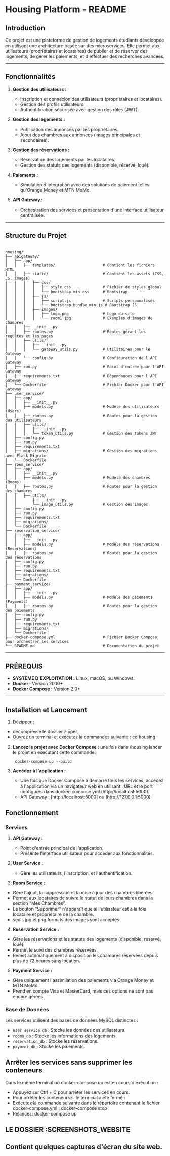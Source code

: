 #  Housing Platform - README

## **Introduction**
Ce projet est une plateforme de gestion de logements étudiants développée en utilisant 
une architecture basée sur des microservices. Elle permet aux utilisateurs (propriétaires
et locataires) de publier et de réserver des logements, de gérer les paiements, et d'effectuer
des recherches avancées.

---

## **Fonctionnalités**
1. **Gestion des utilisateurs :**
   - Inscription et connexion des utilisateurs (propriétaires et locataires).
   - Gestion des profils utilisateurs.
   - Authentification sécurisée avec gestion des rôles (JWT).

2. **Gestion des logements :**
   - Publication des annonces par les propriétaires.
   - Ajout des chambres aux annonces (images principales et secondaires).

3. **Gestion des réservations :**
   - Réservation des logements par les locataires.
   - Gestion des statuts des logements (disponible, réservé, loué).

4. **Paiements :**
   - Simulation d'intégration avec des solutions de paiement telles qu'Orange Money et MTN MoMo.

5. **API Gateway :**
   - Orchestration des services et présentation d'une interface utilisateur centralisée.

---

## **Structure du Projet**
```plaintext

housing/
├── apigateway/
│   ├── app/
│   │   ├── templates/                     # Contient les fichiers HTML
│   │   ├── static/                        # Contient les assets (CSS, JS, images)
│   │   │   ├── css/
│   │   │   │   ├── style.css              # Fichier de styles global
│   │   │   │   └── bootstrap.min.css      # Bootstrap
│   │   │   ├── js/
│   │   │   │   ├── script.js              # Scripts personnalisés
│   │   │   │   └── bootstrap.bundle.min.js # Bootstrap JS
│   │   │   ├── images/
│   │   │   │   ├── logo.png               # Logo du site
│   │   │   │   └── room1.jpg              # Exemples d'images de chambres
│   │   ├── __init__.py
│   │   ├── routes.py                      # Routes gérant les requêtes et les pages
│   │   ├── utils/
│   │   │   ├── __init__.py
│   │   │   └── gateway_utils.py           # Utilitaires pour le Gateway
│   │   └── config.py                      # Configuration de l'API Gateway
│   ├── run.py                             # Point d'entrée pour l'API Gateway
│   ├── requirements.txt                   # Dépendances pour l'API Gateway
│   └── Dockerfile                         # Fichier Docker pour l'API Gateway
├── user_service/
│   ├── app/
│   │   ├── __init__.py
│   │   ├── models.py                      # Modèle des utilisateurs (Users)
│   │   ├── routes.py                      # Routes pour la gestion des utilisateurs
│   │   ├── utils/
│   │   │   ├── __init__.py
│   │   │   └── token_utils.py             # Gestion des tokens JWT
│   ├── config.py
│   ├── run.py
│   ├── requirements.txt
│   ├── migrations/                        # Gestion des migrations avec Flask-Migrate
│   └── Dockerfile
├── room_service/
│   ├── app/
│   │   ├── __init__.py
│   │   ├── models.py                      # Modèle des chambres (Rooms)
│   │   ├── routes.py                      # Routes pour la gestion des chambres
│   │   ├── utils/
│   │       ├── __init__.py
│   │       └── image_utils.py             # Gestion des images
│   ├── config.py
│   ├── run.py
│   ├── requirements.txt
│   ├── migrations/
│   └── Dockerfile
├── reservation_service/
│   ├── app/
│   │   ├── __init__.py
│   │   ├── models.py                      # Modèle des réservations (Reservations)
│   │   ├── routes.py                      # Routes pour la gestion des réservations
│   ├── config.py
│   ├── run.py
│   ├── requirements.txt
│   ├── migrations/
│   └── Dockerfile
├── payment_service/
│   ├── app/
│   │   ├── __init__.py
│   │   ├── models.py                      # Modèle des paiements (Payments)
│   │   ├── routes.py                      # Routes pour la gestion des paiements
│   ├── config.py
│   ├── run.py
│   ├── requirements.txt
│   ├── migrations/
│   └── Dockerfile
├── docker-compose.yml                     # Fichier Docker Compose pour orchestrer les services
└── README.md                              # Documentation du projet

```

---

## **PRÉREQUIS**
- **SYSTÈME D'EXPLOITATION :** Linux, macOS, ou Windows.
- **Docker :** Version 20.10+ 
- **Docker Compose :** Version 2.0+ 

---

## **Installation et Lancement**
1. Dézipper :
 - décompressé le dossier zipper.
 - Ouvrez un terminal et exécutez la commandes suivante :
       cd housing

2. **Lancez le projet avec Docker Compose :**
   une fois dans /housing lancer le projet en executant cette commande:
   
        docker-compose up --build
   

3. **Accédez à l'application :**
   - Une fois que Docker Compose a démarré tous les services, accédez à l'application
    via un navigateur web en utilisant l'URL et le port configurés dans docker-compose.yml
    (http://localhost:5000).
   - API Gateway : [http://localhost:5000] ou (http://127.0.0.1:5000)



## **Fonctionnement**
### **Services**
1. **API Gateway :**
   - Point d'entrée principal de l'application.
   - Présente l'interface utilisateur pour accéder aux fonctionnalités.

2. **User Service :**
   - Gère les utilisateurs, l'inscription, et l'authentification.

3. **Room Service :**
  - Gère l'ajout, la suppression et la mise à jour des chambres libérées.
  - Permet aux locataires de suivre le statut de leurs chambres dans la section "Mes Chambres".
  - Le bouton "Supprimer" n'apparaît que si l'utilisateur est à la fois locataire et propriétaire de la chambre.
  - seuls jpg et png formats des images sont acceptés

4. **Reservation Service :**
 - Gère les réservations et les statuts des logements (disponible, réservé, loué).
 - Permet le suivi des chambres réservées.
 - Remet automatiquement à disposition les chambres réservées depuis plus de 72 heures sans location.

5. **Payment Service :**
 - Gère uniquement l'assimilation des paiements via Orange Money et MTN MoMo.
 - Prend en compte Visa et MasterCard, mais ces options ne sont pas encore gérées.


### **Base de Données**
Les services utilisent des bases de données MySQL distinctes :
- `user_service_db` : Stocke les données des utilisateurs.
- `rooms_db` : Stocke les informations des logements.
- `reservation_db` : Stocke les réservations.
- `payment_db` : Stocke les paiements.


## Arrêter les services sans supprimer les conteneurs
 Dans le même terminal où docker-compose up est en cours d'exécution :
 - Appuyez sur Ctrl + C pour arrêter les services en cours.
 - Pour arrêter les conteneurs si le terminal a été fermé :
 - Exécutez la commande suivante dans le répertoire contenant le fichier docker-compose.yml :
        docker-compose stop
 - Relancez:
        docker-compose up
## LE DOSSIER :SCREENSHOTS_WEBSITE
Contient quelques captures d'écran du site web.
---




